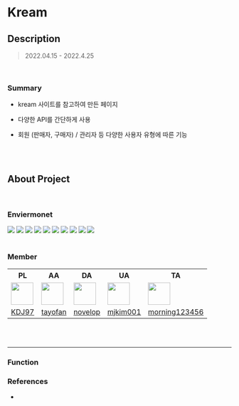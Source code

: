 # Kream



## Description

> 2022.04.15 - 2022.4.25



  

  <br>

### Summary

* kream 사이트를 참고하여 만든 페이지
* 다양한 API를 간단하게 사용
* 회원 (판매자, 구매자) / 관리자 등 다양한 사용자 유형에 따른 기능

  



  <br>

  <br>

  

## About Project
  

  <br>

### Enviermonet

<div>
  
<img src="https://img.shields.io/badge/HTML5-E34F26?style=flat-square&logo=HTML5&logoColor=white"/>
<img src="https://img.shields.io/badge/CSS-1572B6?style=flat-square&logo=CSS3&logoColor=white"/>
<img src="https://img.shields.io/badge/JavaScript-F7DF1E?style=flat-square&logo=JavaScript&logoColor=white"/>
<img src="https://img.shields.io/badge/Java-007396?style=flat-square&logo=Java&logoColor=white"/>
<img src="https://img.shields.io/badge/Oracle-F80000?style=flat-square&logo=Oracle&logoColor=white"/>
<img src="https://img.shields.io/badge/Eclipse IDE-2C2255?style=flat-square&logo=Eclipse IDE&logoColor=white"/>
<img src="https://img.shields.io/badge/Bootstrap-7952B3?style=flat-square&logo=Bootstrap&logoColor=white"/>
<img src="https://img.shields.io/badge/Apache Tomcat-F8DC75?style=flat-square&logo=Apache Tomcat&logoColor=black"/>
<img src="https://img.shields.io/badge/jQuery-0769AD?style=flat-square&logo=jQuery&logoColor=white"/> 
<img src="https://img.shields.io/badge/Redmine-B32024?style=flat-square&logo=Redmine&logoColor=white"/>
  
</div>


  <br>

  

### Member
<table>
  <tr>
    <th>PL</th>
    <th>AA</th>
    <th>DA</th>
    <th>UA</th>
    <th>TA</th>
  </tr>
  <tr>
    <td><img src="https://avatars.githubusercontent.com/KDJ97" style="width:50px;"></td>
    <td><img src="https://avatars.githubusercontent.com/tayofan" style="width:50px;"></td>
    <td><img src="https://avatars.githubusercontent.com/novelop" style="width:50px;"></td>
    <td><img src="https://avatars.githubusercontent.com/mjkim001" style="width:50px;"></td>
    <td><img src="https://avatars.githubusercontent.com/morning123456" style="width:50px;"></td>
  </tr>
  <tr>
    <td><a href="https://github.com/KDJ97">KDJ97</a></td>
    <td><a href="https://github.com/tayofan">tayofan</a></td>
    <td><a href="https://github.com/novelop">novelop</a></td>
    <td><a href="https://github.com/mjkim001">mjkim001</a></td>
    <td><a href="https://github.com/morning123456">morning123456</a></td>
  </tr>
</table>

  

  <br>

  <br>

***

### Function



### References

- 
